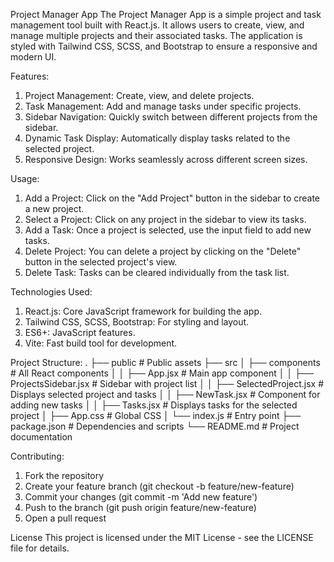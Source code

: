 Project Manager App
The Project Manager App is a simple project and task management tool built with React.js. It allows users to create, view, and manage multiple projects and their associated tasks. The application is styled with Tailwind CSS, SCSS, and Bootstrap to ensure a responsive and modern UI.


Features:
1. Project Management: Create, view, and delete projects.
2. Task Management: Add and manage tasks under specific projects.
3. Sidebar Navigation: Quickly switch between different projects from the sidebar.
4. Dynamic Task Display: Automatically display tasks related to the selected project.
5. Responsive Design: Works seamlessly across different screen sizes.


Usage:
1. Add a Project: Click on the "Add Project" button in the sidebar to create a new project.
2. Select a Project: Click on any project in the sidebar to view its tasks.
3. Add a Task: Once a project is selected, use the input field to add new tasks.
4. Delete Project: You can delete a project by clicking on the "Delete" button in the selected project's view.
5. Delete Task: Tasks can be cleared individually from the task list.


Technologies Used:
1. React.js: Core JavaScript framework for building the app.
2. Tailwind CSS, SCSS, Bootstrap: For styling and layout.
3. ES6+: JavaScript features.
4. Vite: Fast build tool for development.


Project Structure:
.
├── public                # Public assets
├── src
│   ├── components        # All React components
│   │   ├── App.jsx       # Main app component
│   │   ├── ProjectsSidebar.jsx  # Sidebar with project list
│   │   ├── SelectedProject.jsx  # Displays selected project and tasks
│   │   ├── NewTask.jsx    # Component for adding new tasks
│   │   ├── Tasks.jsx      # Displays tasks for the selected project
│   ├── App.css           # Global CSS
│   └── index.js          # Entry point
├── package.json          # Dependencies and scripts
└── README.md             # Project documentation


Contributing:
1. Fork the repository
2. Create your feature branch (git checkout -b feature/new-feature)
3. Commit your changes (git commit -m 'Add new feature')
4. Push to the branch (git push origin feature/new-feature)
5. Open a pull request


License
This project is licensed under the MIT License - see the LICENSE file for details.
